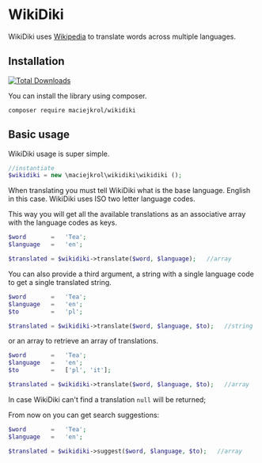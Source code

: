 # WikiDiki

WikiDiki uses [Wikipedia](https://wikipedia.org/) to translate words across multiple languages.

## Installation

[![Total Downloads](https://poser.pugx.org/maciejkrol/wikidiki/version)](https://packagist.org/packages/maciejkrol/wikidiki)

You can install the library using composer.

```
composer require maciejkrol/wikidiki
```

## Basic usage

WikiDiki usage is super simple.

```PHP
//instantiate
$wikidiki = new \maciejkrol\wikidiki\wikidiki ();
```

When translating you must tell WikiDiki what is the base language. English in this case. WikiDiki uses ISO two letter language codes.

This way you will get all the available translations as an associative array with the language codes as keys. 

```PHP
$word       =   'Tea';
$language   =   'en';

$translated = $wikidiki->translate($word, $language);   //array
```

You can also provide a third argument, a string with a single language code to get a single translated string.

```PHP
$word       =   'Tea';
$language   =   'en';
$to         =   'pl';

$translated = $wikidiki->translate($word, $language, $to);   //string
```

or an array to retrieve an array of translations.

```PHP
$word       =   'Tea';
$language   =   'en';
$to         =   ['pl', 'it'];

$translated = $wikidiki->translate($word, $language, $to);   //array
```

In case WikiDiki can't find a translation ``null`` will be returned;

From now on you can get search suggestions:

```PHP
$word       =   'Tea';
$language   =   'en';

$translated = $wikidiki->suggest($word, $language, $to);   //array
```